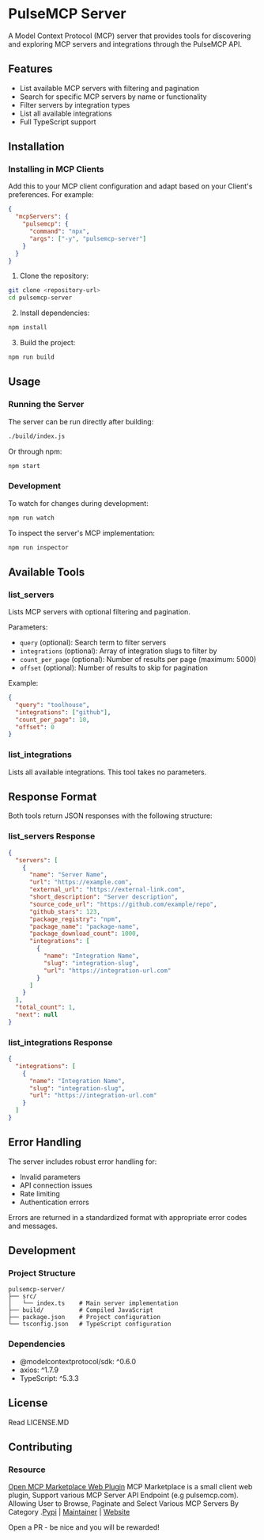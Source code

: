 # PulseMCP Server

A Model Context Protocol (MCP) server that provides tools for discovering and exploring MCP servers and integrations through the PulseMCP API.

## Features

- List available MCP servers with filtering and pagination
- Search for specific MCP servers by name or functionality
- Filter servers by integration types
- List all available integrations
- Full TypeScript support

## Installation

### Installing in MCP Clients

Add this to your MCP client configuration and adapt based on your Client's preferences. For example:

```json
{
  "mcpServers": {
    "pulsemcp": {
      "command": "npx",
      "args": ["-y", "pulsemcp-server"]
    }
  }
}
```

1. Clone the repository:

```bash
git clone <repository-url>
cd pulsemcp-server
```

2. Install dependencies:

```bash
npm install
```

3. Build the project:

```bash
npm run build
```

## Usage

### Running the Server

The server can be run directly after building:

```bash
./build/index.js
```

Or through npm:

```bash
npm start
```

### Development

To watch for changes during development:

```bash
npm run watch
```

To inspect the server's MCP implementation:

```bash
npm run inspector
```

## Available Tools

### list_servers

Lists MCP servers with optional filtering and pagination.

Parameters:

- `query` (optional): Search term to filter servers
- `integrations` (optional): Array of integration slugs to filter by
- `count_per_page` (optional): Number of results per page (maximum: 5000)
- `offset` (optional): Number of results to skip for pagination

Example:

```json
{
  "query": "toolhouse",
  "integrations": ["github"],
  "count_per_page": 10,
  "offset": 0
}
```

### list_integrations

Lists all available integrations. This tool takes no parameters.

## Response Format

Both tools return JSON responses with the following structure:

### list_servers Response

```json
{
  "servers": [
    {
      "name": "Server Name",
      "url": "https://example.com",
      "external_url": "https://external-link.com",
      "short_description": "Server description",
      "source_code_url": "https://github.com/example/repo",
      "github_stars": 123,
      "package_registry": "npm",
      "package_name": "package-name",
      "package_download_count": 1000,
      "integrations": [
        {
          "name": "Integration Name",
          "slug": "integration-slug",
          "url": "https://integration-url.com"
        }
      ]
    }
  ],
  "total_count": 1,
  "next": null
}
```

### list_integrations Response

```json
{
  "integrations": [
    {
      "name": "Integration Name",
      "slug": "integration-slug",
      "url": "https://integration-url.com"
    }
  ]
}
```

## Error Handling

The server includes robust error handling for:

- Invalid parameters
- API connection issues
- Rate limiting
- Authentication errors

Errors are returned in a standardized format with appropriate error codes and messages.

## Development

### Project Structure

```
pulsemcp-server/
├── src/
│   └── index.ts    # Main server implementation
├── build/          # Compiled JavaScript
├── package.json    # Project configuration
└── tsconfig.json   # TypeScript configuration
```

### Dependencies

- @modelcontextprotocol/sdk: ^0.6.0
- axios: ^1.7.9
- TypeScript: ^5.3.3

## License

Read LICENSE.MD

## Contributing

### Resource
[Open MCP Marketplace Web Plugin](https://github.com/AI-Agent-Hub/mcp-marketplace) MCP Marketplace is a small client web plugin, Support various MCP Server API Endpoint (e.g pulsemcp.com). Allowing User to Browse, Paginate and Select Various MCP Servers By Category .[Pypi](https://pypi.org/project/mcp-marketplace) | [Maintainer](https://github.com/AI-Agent-Hub) | [Website](http://www.deepnlp.org/store/ai-agent/mcp-server)


Open a PR - be nice and you will be rewarded!
